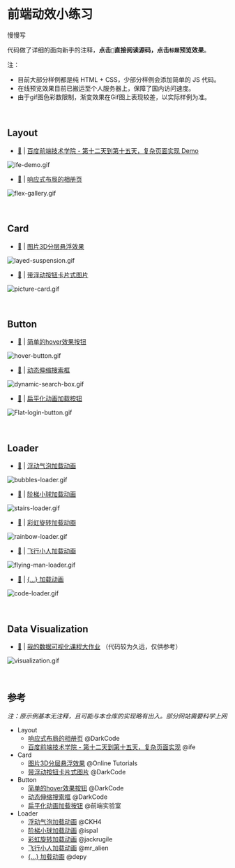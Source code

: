 # 前端动效小练习

慢慢写

代码做了详细的面向新手的注释，**点击`📃`直接阅读源码，点击`标题`预览效果**。

注：

- 目前大部分样例都是纯 HTML + CSS，少部分样例会添加简单的 JS 代码。
- 在线预览效果目前已搬运至个人服务器上，保障了国内访问速度。
- 由于gif图色彩数限制，渐变效果在Gif图上表现较差，以实际样例为准。

<br/>

## Layout

- [📃](layout/IFE-day12-15/) | [百度前端技术学院 - 第十二天到第十五天，复杂页面实现 Demo](https://ceynri.cn/demo/layout/IFE-day12-15/index.html)

![ife-demo.gif](https://i.loli.net/2019/11/12/JkjLevPYAErUNMO.gif)

- [📃](layout/FlexGallery/) | [响应式布局的相册页](https://ceynri.cn/demo/layout/FlexGallery/flex-gallery.html)

![flex-gallery.gif](https://i.loli.net/2019/10/20/ZdIhac731tEyQYW.gif)

<br/>

## Card

- [📃](card/SuspendedLayer/) | [图片3D分层悬浮效果](https://ceynri.cn/demo/card/SuspendedLayer/suspended-layer.html)

![layed-suspension.gif](https://i.loli.net/2019/10/13/DU6VlXijBgbqsyt.gif)

- [📃](card/PictureCard/) | [带浮动按钮卡片式图片](https://ceynri.cn/demo/card/PictureCard/picture-card.html)

![picture-card.gif](https://i.loli.net/2019/10/19/qBlTefQOL29on1V.gif)

<br/>

## Button

- [📃](button/HoverButton/) | [简单的hover效果按钮](https://ceynri.cn/demo/button/HoverButton/hover-button.html)

![hover-button.gif](https://i.loli.net/2019/11/12/TjUqz7CQA8SRpgh.gif)

- [📃](button/DynamicSearchBox/) | [动态伸缩搜索框](https://ceynri.cn/demo/button/DynamicSearchBox/dynamic-search-box.html)

![dynamic-search-box.gif](https://i.loli.net/2019/10/19/ZfNIvq1BOueShAr.gif)

- [📃](button/FlatLoginButton/) | [扁平化动画加载按钮](https://ceynri.cn/demo/button/FlatLoginButton/flat-login-button.html)

![Flat-login-button.gif](https://i.loli.net/2019/10/20/oPTvAXkMOD41QwV.gif)

<br/>

## Loader

- [📃](loader/BubblesLoader) | [浮动气泡加载动画](https://ceynri.cn/demo/loader/BubblesLoader/bubbles-loader.html)

![bubbles-loader.gif](https://i.loli.net/2019/10/13/Ezmo5FNUhQeVR7I.gif)

- [📃](loader/StairsLoader) | [阶梯小球加载动画](https://ceynri.cn/demo/loader/StairsLoader/stairs-loader.html)

![stairs-loader.gif](https://i.loli.net/2019/11/12/vkiZcexo9gsSnpO.gif)

- [📃](loader/RainbowLoader) | [彩虹旋转加载动画](https://ceynri.cn/demo/loader/RainbowLoader/rainbow-loader.html)

![rainbow-loader.gif](https://i.loli.net/2019/10/13/Yo4xgtRiUBjQNIK.gif)

- [📃](loader/FlyingManLoader) | [飞行小人加载动画](https://ceynri.cn/demo/loader/FlyingManLoader/flying-man-loader.html)

![flying-man-loader.gif](https://i.loli.net/2019/10/13/CFUw3xBz7vtiRJD.gif)

- [📃](loader/CodeLoader) | [{...} 加载动画](https://ceynri.cn/demo/loader/CodeLoader/code-loader.html)

![code-loader.gif](https://i.loli.net/2019/10/13/fYPXKIgv1mF4srD.gif)

<br/>

## Data Visualization

- [📃](visualization/course-assignment) | [我的数据可视化课程大作业](https://ceynri.cn/demo/visualization/course-assignment/visualization.html) （代码较为久远，仅供参考）

![visualization.gif](https://i.loli.net/2020/03/09/wx3a8jJ2guKR9NI.gif)

<br/>

## 参考

*注：原示例基本无注释，且可能与本仓库的实现略有出入。部分网站需要科学上网*

- Layout
  - [响应式布局的相册页](https://www.youtube.com/watch?v=mkqRpPdnggw) @DarkCode
  - [百度前端技术学院 - 第十二天到第十五天，复杂页面实现](http://ife.baidu.com/course/detail/id/44) @ife
- Card
  - [图片3D分层悬浮效果](https://www.youtube.com/watch?v=WF68FcI21es) @Online Tutorials
  - [带浮动按钮卡片式图片](https://www.youtube.com/watch?v=b8e6D7oBf4g) @DarkCode
- Button
  - [简单的hover效果按钮](https://www.youtube.com/watch?v=MLfAW55_4cY) @DarkCode
  - [动态伸缩搜索框](https://www.youtube.com/watch?v=v1PeTDrw6OY) @DarkCode
  - [扁平化动画加载按钮](https://www.bilibili.com/video/av58709312) @前端实验室
- Loader
  - [浮动气泡加载动画](https://codepen.io/CKH4/pen/ZGNyep/) @CKH4
  - [阶梯小球加载动画](http://codepen.io/ispal/pen/mVaaJe/) @ispal
  - [彩虹旋转加载动画](https://codepen.io/jackrugile/pen/JddmaX/) @jackrugile
  - [飞行小人加载动画](https://codepen.io/mr_alien/pen/FDLjg) @mr_alien
  - [{...} 加载动画](http://codepen.io/depy/pen/Gqtwv/) @depy

<br/>

